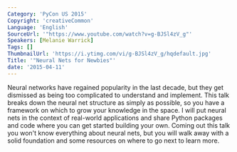 ```yaml
---
Category: 'PyCon US 2015'
Copyright: 'creativeCommon'
Language: 'English'
SourceUrl: '"https://www.youtube.com/watch?v=g-BJSl4zV_g"'
Speakers: [Melanie Warrick]
Tags: []
ThumbnailUrl: 'https://i.ytimg.com/vi/g-BJSl4zV_g/hqdefault.jpg'
Title: '"Neural Nets for Newbies"'
date: '2015-04-11'
---
```

Neural networks have regained popularity in the last decade, but they get dismissed as being too complicated to understand and implement. This talk breaks down the neural net structure as simply as possible, so you have a framework on which to grow your knowledge in the space. I will put neural nets in the context of real-world applications and share Python packages and code where you can get started building your own. Coming out this talk you won't know everything about neural nets, but you will walk away with a solid foundation and some resources on where to go next to learn more.

